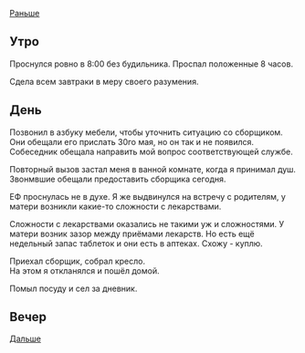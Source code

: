 [Раньше](2021.06.04.md)  
## Утро
Проснулся ровно в 8:00 без будильника. Проспал положенные 8 часов.

Сдела всем завтраки в меру своего разумения.
## День
Позвонил в азбуку мебели, чтобы уточнить ситуацию со сборщиком. Они обещали его прислать 30го мая, но он так и не появился. Собеседник обещала направить мой вопрос соответствующей службе.

Повторный вызов застал меня в ванной комнате, когда я принимал душ. Звонмвшие обещали предоставить сборщика сегодня.

ЕФ проснулась не в духе. Я же выдвинулся на встречу с родителям, у матери возникли какие-то сложности с лекарствами.

Сложности с лекарствами оказались не такими уж и сложностями. У матери возник зазор между приёмами лекарств. Но есть ещё недельный запас таблеток и они есть в аптеках. Схожу - куплю.

Приехал сборщик, собрал кресло.  
На этом я откланялся и пошёл домой.

Помыл посуду и сел за дневник.
## Вечер
[Дальше](2021.06.06.md)
